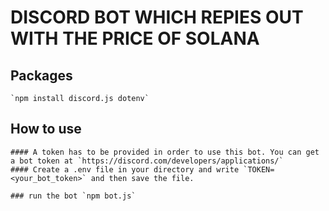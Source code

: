 # DISCORD BOT WHICH REPIES OUT WITH THE PRICE OF SOLANA

## Packages
    `npm install discord.js dotenv`

## How to use
    #### A token has to be provided in order to use this bot. You can get a bot token at `https://discord.com/developers/applications/` 
    #### Create a .env file in your directory and write `TOKEN=<your_bot_token>` and then save the file.

    ### run the bot `npm bot.js`